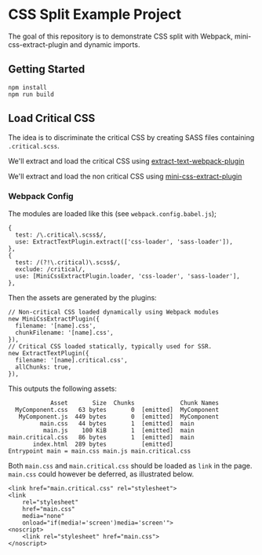 # CSS Split Example Project

The goal of this repository is to demonstrate CSS split
with Webpack, mini-css-extract-plugin and dynamic imports.

## Getting Started

```
npm install
npm run build
```

## Load Critical CSS

The idea is to discriminate the critical CSS by creating SASS files containing `.critical.scss`.

We'll extract and load the critical CSS using [extract-text-webpack-plugin](https://github.com/webpack-contrib/extract-text-webpack-plugin)

We'll extract and load the non critical CSS using [mini-css-extract-plugin](https://github.com/webpack-contrib/mini-css-extract-plugin)

### Webpack Config

The modules are loaded like this (see `webpack.config.babel.js`);

```
{
  test: /\.critical\.scss$/,
  use: ExtractTextPlugin.extract(['css-loader', 'sass-loader']),
},
{
  test: /(?!\.critical)\.scss$/,
  exclude: /critical/,
  use: [MiniCssExtractPlugin.loader, 'css-loader', 'sass-loader'],
},
```

Then the assets are generated by the plugins:

```
// Non-critical CSS loaded dynamically using Webpack modules
new MiniCssExtractPlugin({
  filename: '[name].css',
  chunkFilename: '[name].css',
}),
// Critical CSS loaded statically, typically used for SSR.
new ExtractTextPlugin({
  filename: '[name].critical.css',
  allChunks: true,
}),
```

This outputs the following assets:

```
            Asset       Size  Chunks             Chunk Names
  MyComponent.css   63 bytes       0  [emitted]  MyComponent
   MyComponent.js  449 bytes       0  [emitted]  MyComponent
         main.css   44 bytes       1  [emitted]  main
          main.js    100 KiB       1  [emitted]  main
main.critical.css   86 bytes       1  [emitted]  main
       index.html  289 bytes          [emitted]
Entrypoint main = main.css main.js main.critical.css
```

Both `main.css` and `main.critical.css` should be loaded as `link` in the page. `main.css` could
however be deferred, as illustrated below.

```
<link href="main.critical.css" rel="stylesheet">
<link
    rel="stylesheet"
    href="main.css"
    media="none"
    onload="if(media!='screen')media='screen'">
<noscript>
    <link rel="stylesheet" href="main.css">
</noscript>
```
